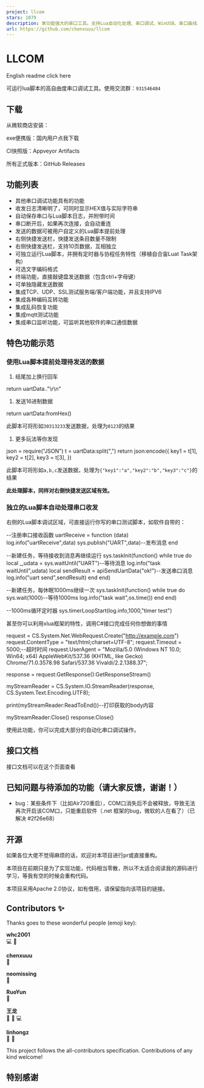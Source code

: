 ```yaml
---
project: llcom
stars: 1079
description: 🛠功能强大的串口工具。支持Lua自动化处理、串口调试、WinUSB、串口曲线、TCP测试、MQTT测试、编码转换、乱码恢复等功能
url: https://github.com/chenxuuu/llcom
---
```


LLCOM
=====

English readme click here

可运行lua脚本的高自由度串口调试工具。使用交流群：`931546484`

下载
--

从微软商店安装：

exe便携版：国内用户点我下载

CI快照版：Appveyor Artifacts

所有正式版本：GitHub Releases

功能列表
----

-   其他串口调试功能具有的功能
-   收发日志清晰明了，可同时显示HEX值与实际字符串
-   自动保存串口与Lua脚本日志，并附带时间
-   串口断开后，如果再次连接，会自动重连
-   发送的数据可被用户自定义的Lua脚本提前处理
-   右侧快捷发送栏，快捷发送条目数量不限制
-   右侧快捷发送栏，支持10页数据，互相独立
-   可独立运行Lua脚本，并拥有定时器与协程任务特性（移植自合宙Luat Task架构）
-   可选文字编码格式
-   终端功能，直接敲键盘发送数据（包含ctrl+字母键）
-   可单独隐藏发送数据
-   集成TCP、UDP、SSL测试服务端/客户端功能，并且支持IPV6
-   集成各种编码互转功能
-   集成乱码恢复功能
-   集成mqtt测试功能
-   集成串口监听功能，可监听其他软件的串口通信数据

特色功能示范
------

### 使用Lua脚本提前处理待发送的数据

1.  结尾加上换行回车

return uartData.."\\r\\n"

1.  发送16进制数据

return uartData:fromHex()

此脚本可将形如`30313233`发送数据，处理为`0123`的结果

1.  更多玩法等你发现

json \= require("JSON")
t \= uartData:split(",")
return json:encode({
    key1 \= t\[1\],
    key2 \= t\[2\],
    key3 \= t\[3\],
})

此脚本可将形如`a,b,c`发送数据，处理为`{"key1":"a","key2":"b","key3":"c"}`的结果

**此处理脚本，同样对右侧快捷发送区域有效。**

### 独立的Lua脚本自动处理串口收发

右侧的Lua脚本调试区域，可直接运行你写的串口测试脚本，如软件自带的：

\--注册串口接收函数
uartReceive \= function (data)
    log.info("uartReceive",data)
    sys.publish("UART",data)\--发布消息
end

\--新建任务，等待接收到消息再继续运行
sys.taskInit(function()
    while true do
        local \_,udata \= sys.waitUntil("UART")\--等待消息
        log.info("task waitUntil",udata)
        local sendResult \= apiSendUartData("ok!")\--发送串口消息
        log.info("uart send",sendResult)
    end
end)

\--新建任务，每休眠1000ms继续一次
sys.taskInit(function()
    while true do
        sys.wait(1000)\--等待1000ms
        log.info("task wait",os.time())
    end
end)

\--1000ms循环定时器
sys.timerLoopStart(log.info,1000,"timer test")

甚至你可以利用xlua框架的特性，调用C#接口完成任何你想做的事情

request \= CS.System.Net.WebRequest.Create("http://example.com")
request.ContentType \= "text/html;charset=UTF-8";
request.Timeout \= 5000;\--超时时间
request.UserAgent \= "Mozilla/5.0 (Windows NT 10.0; Win64; x64) AppleWebKit/537.36 (KHTML, like Gecko) Chrome/71.0.3578.98 Safari/537.36 Vivaldi/2.2.1388.37";

response \= request:GetResponse():GetResponseStream()

myStreamReader \= CS.System.IO.StreamReader(response, CS.System.Text.Encoding.UTF8);

print(myStreamReader:ReadToEnd())\--打印获取的body内容

myStreamReader:Close()
response:Close()

使用此功能，你可以完成大部分的自动化串口调试操作。

接口文档
----

接口文档可以在这个页面查看

已知问题与待添加的功能（请大家反馈，谢谢！）
----------------------

-   bug：某些条件下（比如Air720重启），COM口消失后不会被释放，导致无法再次开启该COM口，只能重启软件（.net 框架的bug，微软的人在看了）（已解决 #2f26e68）

开源
--

如果各位大佬不觉得麻烦的话，欢迎对本项目进行pr或直接重构。

本项目在前期只是为了实现功能，代码相当零散，所以不太适合阅读我的源码进行学习，等我有空的时候会重构代码。

本项目采用Apache 2.0协议，如有借用，请保留指向该项目的链接。

Contributors ✨
--------------

Thanks goes to these wonderful people (emoji key):

  
**whc2001**  
💻 🐛

  
**chenxuuu**  
📆

  
**neomissing**  
🤔

  
**RuoYun**  
🐛

  
**王龙**  
🤔 🐛 💻

  
**linhongz**  
🤔 🐛

This project follows the all-contributors specification. Contributions of any kind welcome!

特别感谢
----
